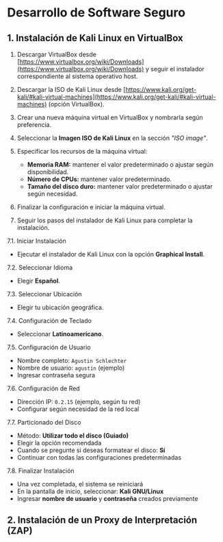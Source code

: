 # Desarrollo de Software Seguro

## 1. Instalación de Kali Linux en VirtualBox

1. Descargar VirtualBox desde [https://www.virtualbox.org/wiki/Downloads](https://www.virtualbox.org/wiki/Downloads) y seguir el instalador correspondiente al sistema operativo host.

2. Descargar la ISO de Kali Linux desde [https://www.kali.org/get-kali/#kali-virtual-machines](https://www.kali.org/get-kali/#kali-virtual-machines) (opción VirtualBox).

3. Crear una nueva máquina virtual en VirtualBox y nombrarla según preferencia.

4. Seleccionar la **Imagen ISO de Kali Linux** en la sección *"ISO image"*.

5. Especificar los recursos de la máquina virtual:
   - **Memoria RAM:** mantener el valor predeterminado o ajustar según disponibilidad.
   - **Número de CPUs:** mantener valor predeterminado.
   - **Tamaño del disco duro:** mantener valor predeterminado o ajustar según necesidad.

6. Finalizar la configuración e iniciar la máquina virtual.

7. Seguir los pasos del instalador de Kali Linux para completar la instalación.

7.1. Iniciar Instalación
- Ejecutar el instalador de Kali Linux con la opción **Graphical Install**.

7.2. Seleccionar Idioma
- Elegir **Español**.

7.3. Seleccionar Ubicación
- Elegir tu ubicación geográfica.

7.4. Configuración de Teclado
- Seleccionar **Latinoamericano**.

7.5. Configuración de Usuario
- Nombre completo: `Agustin Schlechter`
- Nombre de usuario: `agustin` (ejemplo)
- Ingresar contraseña segura

7.6. Configuración de Red
- Dirección IP: `0.2.15` (ejemplo, según tu red)
- Configurar según necesidad de la red local

7.7. Particionado del Disco
- Método: **Utilizar todo el disco (Guiado)**
- Elegir la opción recomendada
- Cuando se pregunte si deseas formatear el disco: **Sí**
- Continuar con todas las configuraciones predeterminadas

7.8. Finalizar Instalación
- Una vez completada, el sistema se reiniciará
- En la pantalla de inicio, seleccionar: **Kali GNU/Linux**
- Ingresar **nombre de usuario** y **contraseña** creados previamente

## 2. Instalación de un Proxy de Interpretación (ZAP)
